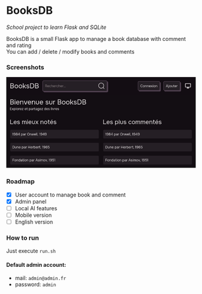 # BooksDB
_School project to learn Flask and SQLite_  

BooksDB is a small Flask app to manage a book database with comment and rating  
You can add / delete / modify books and comments

### Screenshots
![Landing page](assets/1.png)

### Roadmap
- [x] User account to manage book and comment
- [x] Admin panel
- [ ] Local AI features
- [ ] Mobile version
- [ ] English version

### How to run
Just execute `run.sh`

#### Default admin account:
- mail: `admin@admin.fr`
- password: `admin`